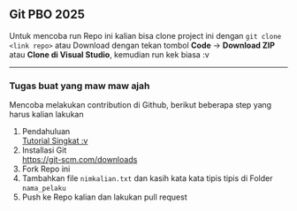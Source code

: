 ## Git PBO 2025

Untuk mencoba run Repo ini kalian bisa clone project ini dengan `git clone <link repo>` atau Download dengan tekan tombol **Code** -> **Download ZIP** atau **Clone di Visual Studio**, kemudian run kek biasa :v

---


### Tugas buat yang maw maw ajah
Mencoba melakukan contribution di Github, berikut beberapa step yang harus kalian lakukan

1. Pendahuluan   
  [Tutorial Singkat :v](a)
2. Installasi Git  
  https://git-scm.com/downloads
3. Fork Repo ini
4. Tambahkan file `nimkalian.txt` dan kasih kata kata tipis tipis di Folder `nama_pelaku`
5. Push ke Repo kalian dan lakukan pull request  
